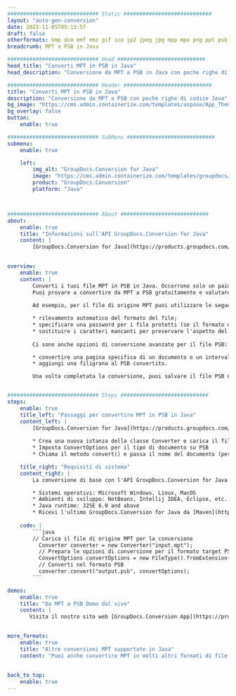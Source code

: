 ```yaml
---
############################# Static ############################
layout: "auto-gen-conversion"
date: 2022-11-05T05:13:57
draft: false
otherformats: bmp dcm emf emz gif ico jp2 jpeg jpg mpp mpx png ppt psb psd svg svgz tga tif tiff webp wmf wmz xer
breadcrumb: MPT a PSB in Java

############################# Head ############################
head_title: "Converti MPT in PSB in Java"
head_description: "Conversione da MPT a PSB in Java con poche righe di codice. Converti oltre 160 formati di file utilizzando l'API di conversione dei documenti GroupDocs per Java"

############################# Header ############################
title: "Converti MPT in PSB in Java"
description: "Conversione da MPT a PSB con poche righe di codice Java"
bg_image: "https://cms.admin.containerize.com/templates/aspose/App_Themes/V3/images/bg/header1.png"
bg_overlay: false
button:
    enable: true

############################# SubMenu ############################
submenu:
    enable: true

    left:
        img_alt: "GroupDocs.Conversion for Java"
        image: "https://cms.admin.containerize.com/templates/groupdocs/images/product-logos/90x90-noborder/groupdocs-conversion-java.png"
        product: "GroupDocs.Conversion"
        platform: "Java"



############################# About ############################
about:
    enable: true
    title: "Informazioni sull'API GroupDocs.Conversion for Java"
    content: |
        [GroupDocs.Conversion for Java](https://products.groupdocs.com/conversion/java/) è un'API di conversione di formati di file avanzata per la conversione tra formati di immagini e documenti popolari come Microsoft Office, OpenDocument, PDF, HTML, e-mail, CAD. e molto altro ancora con poche righe di codice. L'API nativa rileva automaticamente i formati dei documenti originali e offre molte opzioni per personalizzare i documenti convertiti. Insieme alla funzione di estrazione delle informazioni da un documento, supporta anche la memorizzazione nella cache dei risultati della conversione sul disco locale per impostazione predefinita. Tuttavia, qualsiasi tipo di archiviazione della cache può essere supportato implementando le interfacce appropriate: Amazon S3, Dropbox, Google Drive, Windows Azure, Reddis o qualsiasi altro.
    

overview:
    enable: true
    content: |
        Converti i tuoi file MPT in PSB in Java. Occorrono solo un paio di righe di codice Java su qualsiasi piattaforma di tua scelta, come Windows, Linux, macOS.
        Puoi provare a convertire da MPT a PSB gratuitamente e valutare la qualità dei risultati della conversione. Insieme a semplici script di conversione file, puoi provare opzioni più sofisticate per caricare il file sorgente MPT e memorizzare l'output PSB. 
        
        Ad esempio, per il file di origine MPT puoi utilizzare le seguenti opzioni di caricamento:

        * rilevamento automatico del formato del file;
        * specificare una password per i file protetti (se il formato del file lo supporta);
        * sostituire i caratteri mancanti per preservare l'aspetto del documento.
        
        Ci sono anche opzioni di conversione avanzate per il file PSB:

        * convertire una pagina specifica di un documento o un intervallo di pagine;
        * aggiungi una filigrana al PSB convertito.

        Una volta completata la conversione, puoi salvare il file PSB nel tuo percorso file locale o in qualsiasi archivio di terze parti come FTP, Amazon S3, Google Drive, Dropbox ecc. Nota: per convertire MPT a PSB, non è necessario installare alcun software aggiuntivo, come MS Office, Open Office, Adobe Acrobat Reader ecc.


############################# Steps ############################
steps:
    enable: true
    title_left: "Passaggi per convertire MPT in PSB in Java"
    content_left: |
        [GroupDocs.Conversion for Java](https://products.groupdocs.com/conversion/java/) consente agli sviluppatori di convertire facilmente il file MPT in PSB con poche righe di codice.
        
        * Crea una nuova istanza della classe Converter e carica il file MPT con il percorso completo
        * Imposta ConvertOptions per il tipo di documento su PSB
        * Chiama il metodo convert() e passa il nome del documento (percorso completo) e il formato (PSB) come parametro

    title_right: "Requisiti di sistema"
    content_right: |
        La conversione di base con l'API GroupDocs.Conversion for Java può essere eseguita con poche righe di codice. Le nostre API sono supportate su tutte le principali piattaforme e sistemi operativi. Prima di eseguire il codice seguente, assicurati di avere i seguenti prerequisiti installati sul tuo sistema.

        * Sistemi operativi: Microsoft Windows, Linux, MacOS
        * Ambienti di sviluppo: NetBeans, Intellij IDEA, Eclipse, etc.
        * Java runtime: J2SE 6.0 and above
        * Ricevi l'ultimo GroupDocs.Conversion for Java da [Maven](https://repository.groupdocs.com/webapp/#/artifacts/browse/tree/General/repo/com/groupdocs/groupdocs-conversion)
         
    code: |
        ```java    
        // Carica il file di origine MPT per la conversione
          Converter converter = new Converter("input.mpt");
          // Prepara le opzioni di conversione per il formato target PSB
          ConvertOptions convertOptions = new FileType().fromExtension("psb").getConvertOptions();
          // Converti nel formato PSB
          converter.convert("output.psb", convertOptions);
        ```

demos:
    enable: true
    title: "Da MPT a PSB Demo dal vivo"
    content: |
       Visita il nostro sito web [GroupDocs.Conversion App](https://products.groupdocs.app/conversion/family) e prova subito la conversione da MPT a PSB. La demo gratuita ha i seguenti vantaggi
          

more_formats:
    enable: true
    title: "Altre conversioni MPT supportate in Java"
    content: "Puoi anche convertire MPT in molti altri formati di file. Si prega di consultare l'elenco di seguito."
       
       
back_to_top:
    enable: true
---
```

